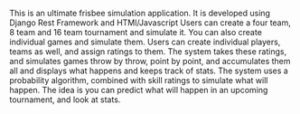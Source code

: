 This is an ultimate frisbee simulation application. It is developed using Django Rest Framework and HTMl/Javascript
Users can create a four team, 8 team and 16 team tournament and simulate it.
You can also create individual games and simulate them.
Users can create individual players, teams as well, and assign ratings to them.
The system takes these ratings, and simulates games throw by throw, point by point, and accumulates them all and displays what happens and keeps track of stats.
The system uses a probability algorithm, combined with skill ratings to simulate what will happen. 
The idea is you can predict what will happen in an upcoming tournament, and look at stats. 
